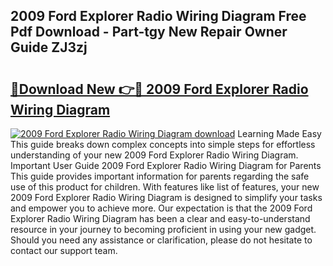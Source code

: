## 2009 Ford Explorer Radio Wiring Diagram Free Pdf Download - Part-tgy New Repair Owner Guide ZJ3zj

# <h2><a href="http://dfnef9.blite.top/?on=2009+Ford+Explorer+Radio+Wiring+Diagram">🔗Download New 👉🔴 2009 Ford Explorer Radio Wiring Diagram</a></h2>

[![2009 Ford Explorer Radio Wiring Diagram download](https://i.imgur.com/lujVjoI.png)](http://dfnef9.blite.top/?on=2009+Ford+Explorer+Radio+Wiring+Diagram)
Learning Made Easy This guide breaks down complex concepts into simple steps for effortless understanding of your new 2009 Ford Explorer Radio Wiring Diagram. Important User Guide 2009 Ford Explorer Radio Wiring Diagram for Parents This guide provides important information for parents regarding the safe use of this product for children. With features like list of features, your new 2009 Ford Explorer Radio Wiring Diagram is designed to simplify your tasks and empower you to achieve more. Our expectation is that the 2009 Ford Explorer Radio Wiring Diagram has been a clear and easy-to-understand resource in your journey to becoming proficient in using your new gadget. Should you need any assistance or clarification, please do not hesitate to contact our support team.
